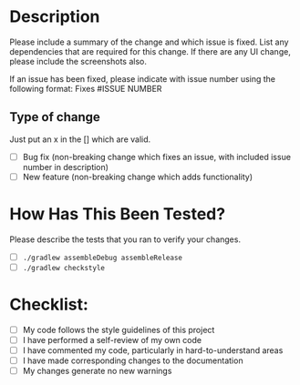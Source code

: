 # Description

Please include a summary of the change and which issue is fixed. List any dependencies that are required for this change.
If there are any UI change, please include the screenshots also.

If an issue has been fixed, please indicate with issue number using the following format:
Fixes #ISSUE NUMBER

## Type of change
Just put an x in the [] which are valid.
- [ ] Bug fix (non-breaking change which fixes an issue, with included issue number in description)
- [ ] New feature (non-breaking change which adds functionality)

# How Has This Been Tested?

Please describe the tests that you ran to verify your changes.
- [ ] `./gradlew assembleDebug assembleRelease`
- [ ] `./gradlew checkstyle`

# Checklist:
- [ ] My code follows the style guidelines of this project
- [ ] I have performed a self-review of my own code
- [ ] I have commented my code, particularly in hard-to-understand areas
- [ ] I have made corresponding changes to the documentation
- [ ] My changes generate no new warnings
